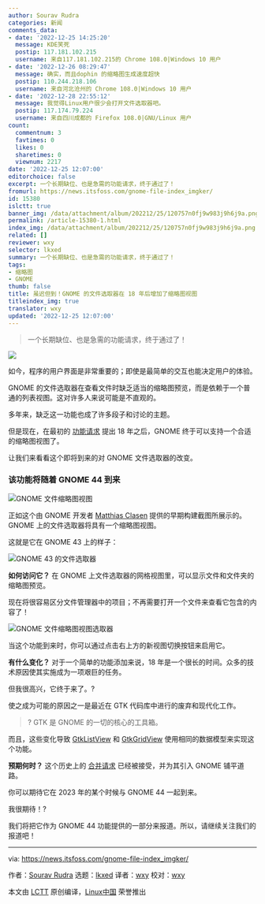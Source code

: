 ```yaml
---
author: Sourav Rudra
categories: 新闻
comments_data:
- date: '2022-12-25 14:25:20'
  message: KDE笑死
  postip: 117.181.102.215
  username: 来自117.181.102.215的 Chrome 108.0|Windows 10 用户
- date: '2022-12-26 08:29:47'
  message: 确实，而且dophin 的缩略图生成速度超快
  postip: 110.244.218.106
  username: 来自河北沧州的 Chrome 108.0|Windows 10 用户
- date: '2022-12-28 22:55:12'
  message: 我觉得Linux用户很少会打开文件选取器吧。
  postip: 117.174.79.224
  username: 来自四川成都的 Firefox 108.0|GNU/Linux 用户
count:
  commentnum: 3
  favtimes: 0
  likes: 0
  sharetimes: 0
  viewnum: 2217
date: '2022-12-25 12:07:00'
editorchoice: false
excerpt: 一个长期缺位、也是急需的功能请求，终于通过了！
fromurl: https://news.itsfoss.com/gnome-file-index_imgker/
id: 15380
islctt: true
banner_img: /data/attachment/album/202212/25/120757n0fj9w983j9h6j9a.png
permalink: /article-15380-1.html
index_img: /data/attachment/album/202212/25/120757n0fj9w983j9h6j9a.png.thumb.jpg
related: []
reviewer: wxy
selector: lkxed
summary: 一个长期缺位、也是急需的功能请求，终于通过了！
tags:
- 缩略图
- GNOME
thumb: false
title: 虽迟但到！GNOME 的文件选取器在 18 年后增加了缩略图视图
titleindex_img: true
translator: wxy
updated: '2022-12-25 12:07:00'
---
```



> 
> 一个长期缺位、也是急需的功能请求，终于通过了！
> 
> 
> 


![](/data/attachment/album/202212/25/120757n0fj9w983j9h6j9a.png)


如今，程序的用户界面是非常重要的；即使是最简单的交互也能决定用户的体验。


GNOME 的文件选取器在查看文件时缺乏适当的缩略图预览，而是依赖于一个普通的列表视图。这对许多人来说可能是不直观的。


多年来，缺乏这一功能也成了许多段子和讨论的主题。


但是现在，在最初的 [功能请求](https://bugzilla.gnome.org/show_bug.cgi?id=141154) 提出 18 年之后，GNOME 终于可以支持一个合适的缩略图视图了。


让我们来看看这个即将到来的对 GNOME 文件选取器的改变。


### 该功能将随着 GNOME 44 到来


![GNOME 文件缩略图视图](/data/attachment/album/202212/25/120758i13x1979vvdt1dpt.png)


正如这个由 GNOME 开发者 [Matthias Clasen](https://twitter.com/matthias_clasen) 提供的早期构建截图所展示的。GNOME 上的文件选取器将具有一个缩略图视图。


这就是它在 GNOME 43 上的样子：


![GNOME 43 的文件选取器](/data/attachment/album/202212/25/120758lo00trt2ettt05t0.png)


**如何访问它？** 在 GNOME 上文件选取器的网格视图里，可以显示文件和文件夹的缩略图预览。


现在将很容易区分文件管理器中的项目；不再需要打开一个文件来查看它包含的内容了！


![GNOME 文件缩略图视图选取器](/data/attachment/album/202212/25/120759gdybx4e9dkqkr8q4.png)


当这个功能到来时，你可以通过点击右上方的新视图切换按钮来启用它。


**有什么变化？** 对于一个简单的功能添加来说，18 年是一个很长的时间。众多的技术原因使其实施成为一项艰巨的任务。


但我很高兴，它终于来了。?


使之成为可能的原因之一是最近在 GTK 代码库中进行的废弃和现代化工作。



> 
> ? GTK 是 GNOME 的一切的核心的工具箱。
> 
> 
> 


而且，这些变化导致 [GtkListView](https://gitlab.gnome.org/GNOME/gtk/-/blob/main/gtk/gtklistview.c) 和 [GtkGridView](https://gitlab.gnome.org/GNOME/gtk/-/blob/main/gtk/gtkgridview.c) 使用相同的数据模型来实现这个功能。


**预期何时？** 这个历史上的 [合并请求](https://gitlab.gnome.org/GNOME/gtk/-/merge_requests/5163) 已经被接受，并为其引入 GNOME 铺平道路。


你可以期待它在 2023 年的某个时候与 GNOME 44 一起到来。


我很期待！?


我们将把它作为 GNOME 44 功能提供的一部分来报道。所以，请继续关注我们的报道吧！




---


via: <https://news.itsfoss.com/gnome-file-index_imgker/>


作者：[Sourav Rudra](https://news.itsfoss.com/author/sourav/) 选题：[lkxed](https://github.com/lkxed) 译者：[wxy](https://github.com/wxy) 校对：[wxy](https://github.com/wxy)


本文由 [LCTT](https://github.com/LCTT/TranslateProject) 原创编译，[Linux中国](https://linux.cn/) 荣誉推出